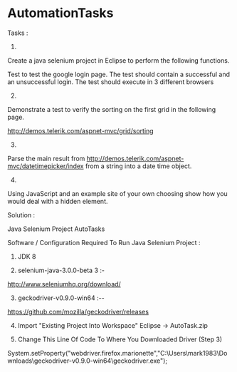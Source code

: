 # AutomationTasks

Tasks :

1.
Create a java selenium project in Eclipse to perform the following functions.
 
Test to test the google login page.
The test should contain a successful and an unsuccessful login.
The test should execute in 3 different browsers

2.
Demonstrate a test to verify the sorting on the first grid in the following page.

http://demos.telerik.com/aspnet-mvc/grid/sorting

3.
Parse the main result from http://demos.telerik.com/aspnet-mvc/datetimepicker/index from a string into a date time object.

4.
Using JavaScript and an example site of your own choosing show how you would deal with a hidden element.
 
 
 
Solution :
 
Java Selenium Project AutoTasks
 
 
 
Software / Configuration Required To Run Java Selenium Project :

1. JDK 8

2. selenium-java-3.0.0-beta 3 :-

http://www.seleniumhq.org/download/ 

3. geckodriver-v0.9.0-win64 :--

https://github.com/mozilla/geckodriver/releases

4. Import "Existing Project Into Workspace" Eclipse -> AutoTask.zip

5. Change This Line Of Code To Where You Downloaded Driver (Step 3) 

System.setProperty("webdriver.firefox.marionette","C:\\Users\\mark1983\\Downloads\\geckodriver-v0.9.0-win64\\geckodriver.exe");

 
